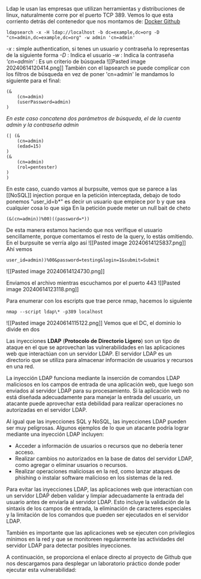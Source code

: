 Ldap le usan las empresas que utilizan herramientas y distribuciones de linux, naturalmente corre por el puerto TCP 389.
Vemos lo que esta corriento detrás del contenedor que nos montamos de: [Docker Github](https://github.com/motikan2010/LDAP-Injection-Vuln-App)
```
ldapsearch -x -H ldap://localhost -b dc=example,dc=org -D "cn=admin,dc=example,dc=org" -w admin 'cn=admin'
```

*-x* : simple authentication, si tenes un usuario y contraseña lo representas de la siguiente forma
*-D* : Indica el usuario
*-w* : Indica la contraseña
*'cn=admin'* : Es un criterio de búsqueda
![[Pasted image 20240614120414.png]]
También con el lapsearch se puede complicar con los filtros de búsqueda
en vez de poner 'cn=admin' le mandamos lo siguiente para el final:
```
(&
	(cn=admin)
	(userPassword=admin)
)
```
*En este caso concatena dos parámetros de búsqueda, el de la cuenta admin y la contraseña admin*
```
(| (&
	(cn=admin)
	(edad=15)
)
(&
	(cn=admin)
	(rol=pentester)
)
)
```
En este caso, cuando vamos al burpsuite, vemos que se parece a las [[NoSQL]] injection porque en la petición interceptada, debajo de todo ponemos "user_id=b*" es decir un usuario que empiece por b y que sea cualquier cosa lo que siga
En la petición puede meter un null bait de cheto
```
(&(cn=admin))%00)((password=*))
```
De esta manera estamos haciendo que nos verifique el usuario sencillamente, porque comentamos el resto de la query, lo estás omitiendo. En el burpsuite se verría algo así
![[Pasted image 20240614125837.png]]
Ahí vemos 
```
user_id=admin))%00&password=testing&login=1&submit=Submit
```



![[Pasted image 20240614124730.png]]

Enviamos el archivo mientras escuchamos por el puerto 443
![[Pasted image 20240614123118.png]]


Para enumerar con los escripts que trae perce nmap, hacemos lo siguiente
```
nmap --script ldap\* -p389 localhost
```

![[Pasted image 20240614115122.png]]
Vemos que el DC, el dominio lo divide en dos

Las inyecciones **LDAP** (**Protocolo de Directorio Ligero**) son un tipo de ataque en el que se aprovechan las vulnerabilidades en las aplicaciones web que interactúan con un servidor LDAP. El servidor LDAP es un directorio que se utiliza para almacenar información de usuarios y recursos en una red.

La inyección LDAP funciona mediante la inserción de comandos LDAP maliciosos en los campos de entrada de una aplicación web, que luego son enviados al servidor LDAP para su procesamiento. Si la aplicación web no está diseñada adecuadamente para manejar la entrada del usuario, un atacante puede aprovechar esta debilidad para realizar operaciones no autorizadas en el servidor LDAP.

Al igual que las inyecciones SQL y NoSQL, las inyecciones LDAP pueden ser muy peligrosas. Algunos ejemplos de lo que un atacante podría lograr mediante una inyección LDAP incluyen:

- Acceder a información de usuarios o recursos que no debería tener acceso.
- Realizar cambios no autorizados en la base de datos del servidor LDAP, como agregar o eliminar usuarios o recursos.
- Realizar operaciones maliciosas en la red, como lanzar ataques de phishing o instalar software malicioso en los sistemas de la red.

Para evitar las inyecciones LDAP, las aplicaciones web que interactúan con un servidor LDAP deben validar y limpiar adecuadamente la entrada del usuario antes de enviarla al servidor LDAP. Esto incluye la validación de la sintaxis de los campos de entrada, la eliminación de caracteres especiales y la limitación de los comandos que pueden ser ejecutados en el servidor LDAP.

También es importante que las aplicaciones web se ejecuten con privilegios mínimos en la red y que se monitoreen regularmente las actividades del servidor LDAP para detectar posibles inyecciones.

A continuación, se proporciona el enlace directo al proyecto de Github que nos descargamos para desplegar un laboratorio práctico donde poder ejecutar esta vulnerabilidad:
